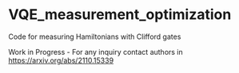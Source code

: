 # VQE_measurement_optimization
Code for measuring Hamiltonians with Clifford gates

Work in Progress - For any inquiry contact authors in https://arxiv.org/abs/2110.15339
